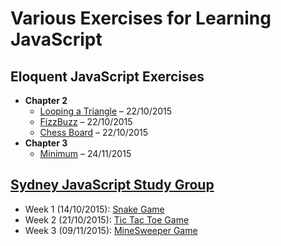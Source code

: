 # Various Exercises for Learning JavaScript

## Eloquent JavaScript Exercises

- **Chapter 2**
  - [Looping a Triangle](eloquent-javascript-exercises/chapter-2/looping-a-triangle) – 22/10/2015
  - [FizzBuzz](eloquent-javascript-exercises/chapter-2/fizzbuzz) – 22/10/2015
  - [Chess Board](eloquent-javascript-exercises/chapter-2/chess-board) – 22/10/2015
- **Chapter 3**
  - [Minimum](http://eloquentjavascript.net/03_functions.html#h_XTmO7z7MPq) – 24/11/2015

## [Sydney JavaScript Study Group](http://www.meetup.com/Sydney-JavaScript-Study-Group/)

- Week 1 (14/10/2015): [Snake Game](http://www.theodinproject.com/javascript-and-jquery/jquery-and-the-dom)
- Week 2 (21/10/2015): [Tic Tac Toe Game](http://www.theodinproject.com/javascript-and-jquery/tic-tac-toe)
- Week 3 (09/11/2015): [MineSweeper Game](http://www.theodinproject.com/javascript-and-jquery/minesweeper)